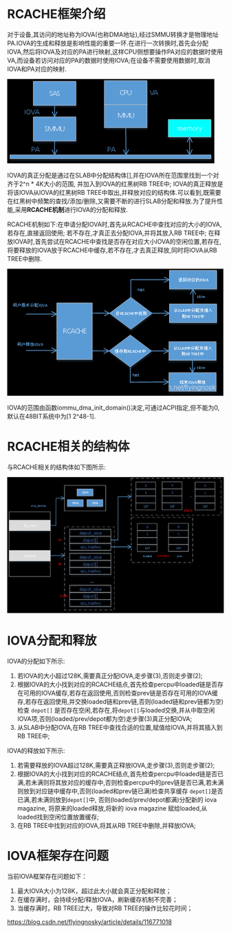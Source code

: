 
# RCACHE框架介绍

对于设备,其访问的地址称为IOVA(也称DMA地址),经过SMMU转换才是物理地址PA.IOVA的生成和释放是影响性能的重要一环.在进行一次转换时,首先会分配IOVA,然后将IOVA及对应的PA进行映射,这样CPU侧想要操作PA对应的数据时使用VA,而设备若访问对应的PA的数据时使用IOVA;在设备不需要使用数据时,取消IOVA和PA对应的映射.

![2022-08-14-00-33-12.png](./images/2022-08-14-00-33-12.png)

IOVA的真正分配是通过在SLAB中分配结构体[],并在IOVA所在范围里找到一个对齐于2^n * 4K大小的范围, 并加入到IOVA的红黑树RB TREE中; IOVA的真正释放是将该IOVA从IOVA的红黑树RB TREE中取出,并释放对应的结构体.可以看到,既需要在红黑树中频繁的查找/添加/删除,又需要不断的进行SLAB分配和释放.为了提升性能,采用**RCACHE机制**进行IOVA的分配和释放.

RCACHE机制如下:在申请分配IOVA时,首先从RCACHE中查找对应的大小的IOVA,若存在,直接返回使用; 若不存在,才真正去分配IOVA,并将其放入RB TREE中; 在释放IOVA时,首先尝试在RCACHE中查找是否存在对应大小IOVA的空闲位置,若存在,将要释放的IOVA放于RCACHE中缓存,若不存在,才去真正释放,同时将IOVA从RB TREE中删除.

![2022-08-14-00-35-23.png](./images/2022-08-14-00-35-23.png)

IOVA的范围由函数iommu_dma_init_domain()决定,可通过ACPI指定,但不能为0,默认在48BIT系统中为[1 2^48-1].

# RCACHE相关的结构体

与RCACHE相关的结构体如下图所示:

![2022-08-14-00-36-40.png](./images/2022-08-14-00-36-40.png)

# IOVA分配和释放

IOVA的分配如下所示:

1. 若IOVA的大小超过128K,需要真正分配IOVA,走步骤(3),否则走步骤(2);
2. 根据IOVA的大小找到对应的RCACHE结点,首先检查percpu中loaded链是否存在可用的IOVA缓存,若存在返回使用,否则检查prev链是否存在可用的IOVA缓存,若存在返回使用,并交换loaded链和prev链,否则(loaded链和prev链都为空)检查 `depot[]` 是否存在空闲,若存在,将`depot[]`与loaded交换,并从中取空闲IOVA项,否则(loaded/prev/depot都为空)走步骤(3)真正分配IOVA;
3. 从SLAB中分配IOVA,在RB TREE中查找合适的位置,赋值给IOVA,并将其插入到RB TREE中;

IOVA的释放如下所示:

1. 若需要释放的IOVA超过128K,需要真正释放IOVA,走步骤(3),否则走步骤(2);
2. 根据IOVA的大小找到对应的RCACHE结点,首先检查percpu中loaded链是否已满,若未满则将其放对应的缓存中,否则检查percpu中的prev链是否已满,若未满则放到对应链中缓存中,否则(loaded和prev链已满)检查共享缓存 `depot[]`是否已满,若未满则放到`depot[]`中, 否则(loaded/prev/depot都满)分配新的 iova magazine, 将原来的loaded释放,将新的 iova magazine 赋给loaded,从loaded找到空闲位置放置缓存;
3. 在RB TREE中找到对应的IOVA,将其从RB TREE中删除,并释放IOVA;

# IOVA框架存在问题

当前IOVA框架存在问题如下：

1. 最大IOVA大小为128K，超过此大小就会真正分配和释放；
2. 在缓存满时，会持续分配/释放IOVA，刷新缓存机制不完善；
3. 当缓存满时，RB TREE过大，导致对RB TREE的操作比较花时间；

https://blog.csdn.net/flyingnosky/article/details/116771018
